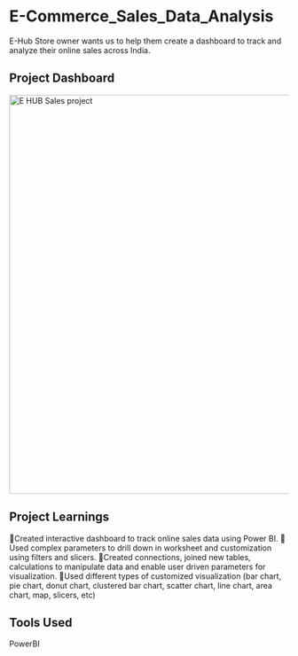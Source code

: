 # E-Commerce_Sales_Data_Analysis

E-Hub Store owner wants us to help them create a dashboard to track and analyze their online sales across India.

## Project Dashboard

<img width="720" alt="E HUB Sales project" src="https://github.com/Sreeraj28kr/E-Commerce_Sales_Data_Analysis/assets/153048765/b7535f72-5669-4c7c-adf8-d12d24538eea">


## Project Learnings 

📌Created interactive dashboard to track online sales data using Power BI.
📌Used complex parameters to drill down in worksheet and customization using filters and slicers.
📌Created connections, joined new tables, calculations to manipulate data and enable user driven parameters for visualization.
📌Used different types of customized visualization (bar chart, pie chart, donut chart, clustered bar chart, scatter chart, line chart, area chart, map, slicers, etc)

## Tools Used
PowerBI
